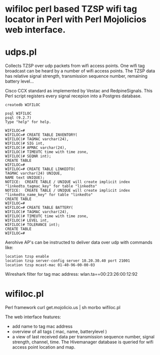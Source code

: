 # wifiloc perl based TZSP wifi tag locator in Perl with Perl Mojolicios web interface.

# udps.pl 
Collects TZSP over udp packets from wifi access points.  One wifi tag broadcast can be heard by a number of wifi access points.  The TZSP data has relative signal strength, transmission sequence number, remaining battery level...

Cisco CCX standard as implemented by Vestac and RedpineSignals.
This Perl script registers every signal recepion into a Postgres database.

```
createdb WIFILOC

psql WIFILOC
psql (9.2.7)
Type "help" for help.

WIFILOC=#
WIFILOC=# CREATE TABLE INVENTORY(
WIFILOC(# TAGMAC varchar(24),
WIFILOC(# SIG int,
WIFILOC(# APMAC varchar(24),
WIFILOC(# TIMEUTC time with time zone,
WIFILOC(# SEQNR int);
CREATE TABLE
WIFILOC=#
WIFILOC=# CREATE TABLE LINKEDTO(
TAGMAC varchar(24) UNIQUE,
NAME text UNIQUE);
NOTICE:  CREATE TABLE / UNIQUE will create implicit index "linkedto_tagmac_key" for table "linkedto"
NOTICE:  CREATE TABLE / UNIQUE will create implicit index "linkedto_name_key" for table "linkedto"
CREATE TABLE
WIFILOC=#
WIFILOC=# CREATE TABLE BATTERY(
WIFILOC(# TAGMAC varchar(24),
WIFILOC(# TIMEUTC time with time zone,
WIFILOC(# LEVEL int,
WIFILOC(# TOLERANCE int);
CREATE TABLE
WIFILOC=#
```

Aerohive AP's can be instructed to deliver data over udp with commands like:
```
location tzsp enable
location tzsp server-config server 10.20.30.40 port 21001
location tzsp mcast-mac 01-40-96-00-00-03
```

Wireshark filter for tag mac address:
wlan.ta==00:23:26:00:12:92

# wifiloc.pl
Perl framework 
curl get.mojolicio.us | sh 
morbo wifiloc.pl

The web interface features:
* add name to tag mac address
* overview of all tags ( mac, name, batterylevel )
* a view of last received data per transmission sequence number, signal strength, channel, time.  The Hivemanager database is queried for wifi access point location and map.


